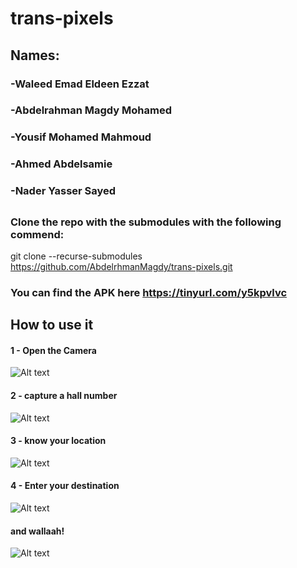 # trans-pixels
## Names:
### -Waleed Emad Eldeen Ezzat
### -Abdelrahman Magdy Mohamed
### -Yousif Mohamed Mahmoud
### -Ahmed Abdelsamie
### -Nader Yasser Sayed
##

### Clone the repo with the submodules with the following commend:
git clone --recurse-submodules https://github.com/AbdelrhmanMagdy/trans-pixels.git


### You can find the APK here https://tinyurl.com/y5kpvlvc

## How to use it

#### 1 - Open the Camera
![Alt text](https://i.imgur.com/vfrWrrp.png)
#### 2 - capture a hall number
![Alt text](https://i.imgur.com/SFfBdJ2.png)

#### 3 - know your location 
![Alt text](https://i.imgur.com/WNqhHZv.png)
#### 4 - Enter your destination
![Alt text](https://i.imgur.com/2bC6rko.png)

#### and wallaah! 

![Alt text](https://i.imgur.com/0nYmKD9.png)

